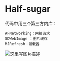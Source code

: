 # Half-sugar


代码中用三个第三方内库：

	AFNetworking：网络请求
	SDWebImage ：图片缓存
	MJRefresh：加载器

![这里写图片描述](http://img.blog.csdn.net/20160316171141078)
